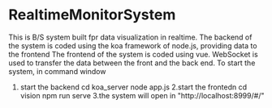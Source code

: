 # RealtimeMonitorSystem

This is B/S system built fpr data visualization in realtime.
The backend of the system is coded using the koa framework of node.js, providing data to the frontend
The frontend of the system is coded using vue.
WebSocket is used to transfer the data between the front and the back end.
To start the system, in  command window
1. start the backend
  cd koa_server
  node app.js
2.start the frontedn
  cd vision
  npm run serve
3.the system will open in "http://localhost:8999/#/"
